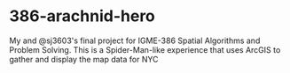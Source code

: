 # 386-arachnid-hero
My and @sj3603's final project for IGME-386 Spatial Algorithms and Problem Solving. This is a Spider-Man-like experience that uses ArcGIS to gather and display the map data for NYC
